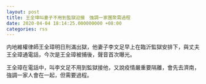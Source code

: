 ```yaml
---
layout: post
title: 王全璋叫妻子不用到監獄迎接　強調一家團聚需過程
date: 2020-04-04 18:14:25.000000000 +08:00
categories: rss
---
```


内地維權律師王全璋明日刑滿出獄，他妻子李文足早上在臨沂監獄安排下，與丈夫王全璋通電話，今次是王全璋被捕後，聲音首次曝光。

王全璋在電話中，叫李文足不用到監獄接他，又說疫情嚴重要隔離，會先去濟南，強調一家人會在一起，但需要過程。
